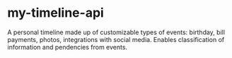 # my-timeline-api
A personal timeline made up of customizable types of events: birthday, bill payments, photos, integrations with social media. Enables classification of information and pendencies from events.
